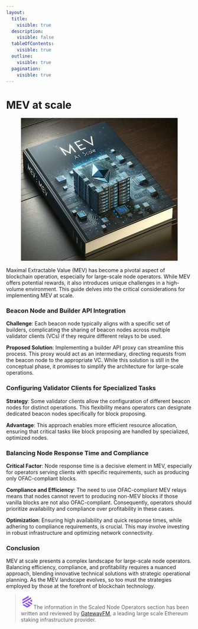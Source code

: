 ```yaml
---
layout:
  title:
    visible: true
  description:
    visible: false
  tableOfContents:
    visible: true
  outline:
    visible: true
  pagination:
    visible: true
---
```


# MEV at scale

<figure><img src="../.gitbook/assets/image (2).png" alt="" width="563"><figcaption></figcaption></figure>

Maximal Extractable Value (MEV) has become a pivotal aspect of blockchain operation, especially for large-scale node operators. While MEV offers potential rewards, it also introduces unique challenges in a high-volume environment. This guide delves into the critical considerations for implementing MEV at scale.

### **Beacon Node and Builder API Integration**

**Challenge**: Each beacon node typically aligns with a specific set of builders, complicating the sharing of beacon nodes across multiple validator clients (VCs) if they require different relays to be used.

**Proposed Solution**: Implementing a builder API proxy can streamline this process. This proxy would act as an intermediary, directing requests from the beacon node to the appropriate VC. While this solution is still in the conceptual phase, it promises to simplify the architecture for large-scale operations.

### **Configuring Validator Clients for Specialized Tasks**

**Strategy**: Some validator clients allow the configuration of different beacon nodes for distinct operations. This flexibility means operators can designate dedicated beacon nodes specifically for block proposing.

**Advantage**: This approach enables more efficient resource allocation, ensuring that critical tasks like block proposing are handled by specialized, optimized nodes.

### **Balancing Node Response Time and Compliance**

**Critical Factor**: Node response time is a decisive element in MEV, especially for operators serving clients with specific requirements, such as producing only OFAC-compliant blocks.

**Compliance and Efficiency**: The need to use OFAC-compliant MEV relays means that nodes cannot revert to producing non-MEV blocks if those vanilla blocks are not also OFAC-compliant. Consequently, operators should prioritize availability and compliance over profitability in these cases.

**Optimization**: Ensuring high availability and quick response times, while adhering to compliance requirements, is crucial. This may involve investing in robust infrastructure and optimizing network connectivity.

### **Conclusion**

MEV at scale presents a complex landscape for large-scale node operators. Balancing efficiency, compliance, and profitability requires a nuanced approach, blending innovative technical solutions with strategic operational planning. As the MEV landscape evolves, so too must the strategies employed by those at the forefront of blockchain technology.

> <img src="../.gitbook/assets/image (8).png" alt="" data-size="line">The information in the Scaled Node Operators section has been written and reviewed by [GatewayFM](https://gateway.fm), a leading large scale Ethereum staking infrastructure provider.
